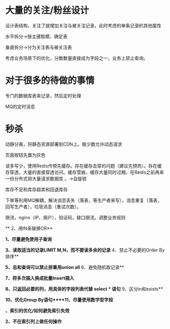 # 大量的关注/粉丝设计

设计表结构，关注了就增加关注与被关注记录。此时考虑的单条记录的其他属性

水平拆分->按主键取模，确定表

垂直拆分->分为关注表与被关注表

考虑业务场景下的优化，分数数量直接成为字段之一，业务上禁止查询。

# 对于很多的待做的事情

专门的数据库表来记录，然后定时处理

MQ的定时消息

# 秒杀

动静分离，将静态资源部署到CDN上。极少数允许动态请求

页面按钮先置为灰色

读多写少，使用Redis作预先缓存。存在缓存击穿的问题（建议先预热）。存在缓存穿透，大量的直接穿透访问。缓存雪崩，缓存大量同时过期。在Redis之前再来一份分布式锁大量请求数据库 。->自旋锁

库存不足和库存超卖和回退库存

下单等利用MQ解耦，解决消息丢失（落表，等生产者来写），消息重复（落表，回写生产者），垃圾消息（重试次数）。

限流，nginx（IP，用户），验证码，接口限流。调整业务规则

**
2、用IN来替换OR**

**1、尽量避免使用子查询**

**3、读取适当的记录LIMIT M,N，而不要读多余的记录**
4、禁止不必要的Order By排序**

**5、总和查询可以禁止排重用union all**
6、避免随机取记录**

**7、将多次插入换成批量Insert插入**

**8、只返回必要的列，用具体的字段列表代替 select \* 语句**
9、区分in和exists**

**10、优化Group By语句****11、尽量使用数字型字段**

**、索引的优化/如何避免索引失效**



**2、不在索引列上做任何操作**

